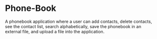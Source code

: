 # Phone-Book

A phonebook application where a user can add contacts, delete contacts, see the contact list, search alphabetically, save the phonebook in an external file, and upload a file into the application. 
